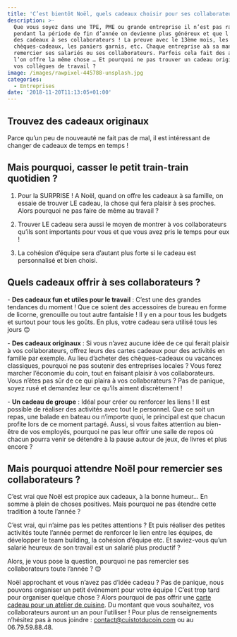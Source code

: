 ```yaml
---
title: 'C’est bientôt Noël, quels cadeaux choisir pour ses collaborateurs ? '
description: >-
  Que vous soyez dans une TPE, PME ou grande entreprise il n’est pas rare que
  pendant la période de fin d’année on devienne plus généreux et que l’on offre
  des cadeaux à ses collaborateurs ! La preuve avec le 13ème mois, les
  chèques-cadeaux, les paniers garnis, etc. Chaque entreprise aà sa manière de
  remercier ses salariés ou ses collaborateurs. Parfois cela fait des années que
  l’on offre la même chose … Et pourquoi ne pas trouver un cadeau original pour
  vos collègues de travail ?
image: /images/rawpixel-445788-unsplash.jpg
categories:
  - Entreprises
date: '2018-11-20T11:13:05+01:00'
---
```

## Trouvez des cadeaux originaux

Parce qu’un peu de nouveauté ne fait pas de mal, il est intéressant de changer de cadeaux de temps en temps !

## Mais pourquoi, casser le petit train-train quotidien ?

1.	Pour la SURPRISE ! A Noël, quand on offre les cadeaux à sa famille, on essaie de trouver LE cadeau, la chose qui fera plaisir à ses proches. Alors pourquoi ne pas faire de même au travail ?

2.	Trouver LE cadeau sera aussi le moyen de montrer à vos collaborateurs qu’ils sont importants pour vous et que vous avez pris le temps pour eux !

3.	La cohésion d’équipe sera d’autant plus forte si le cadeau est personnalisé et bien choisi.



## Quels cadeaux offrir à ses collaborateurs ?

\- **Des cadeaux fun et utiles pour le travail** : C’est une des grandes tendances du moment ! Que ce soient des accessoires de bureau en forme de licorne, grenouille ou tout autre fantaisie ! Il y en a pour tous les budgets et surtout pour tous les goûts. En plus, votre cadeau sera utilisé tous les jours 😊



\- **Des cadeaux originaux** : Si vous n’avez aucune idée de ce qui ferait plaisir à vos collaborateurs, offrez leurs des cartes cadeaux pour des activités en famille par exemple. Au lieu d’acheter des chèques-cadeaux ou vacances classiques, pourquoi ne pas soutenir des entreprises locales ? Vous ferez marcher l’économie du coin, tout en faisant plaisir à vos collaborateurs. Vous n’êtes pas sûr de ce qui plaira à vos collaborateurs ? Pas de panique, soyez rusé et demandez leur ce qu’ils aiment discrètement !



\- **Un cadeau de groupe** : Idéal pour créer ou renforcer les liens ! Il est possible de réaliser des activités avec tout le personnel. Que ce soit un repas, une balade en bateau ou n’importe quoi, le principal est que chacun profite lors de ce moment partagé. Aussi, si vous faites attention au bien-être de vos employés, pourquoi ne pas leur offrir une salle de repos où chacun pourra venir se détendre à la pause autour de jeux, de livres et plus encore ?

 



## Mais pourquoi attendre Noël pour remercier ses collaborateurs ?

C’est vrai que Noël est propice aux cadeaux, à la bonne humeur… En somme à plein de choses positives. Mais pourquoi ne pas étendre cette tradition à toute l’année ?

C’est vrai, qui n’aime pas les petites attentions ? Et puis réaliser des petites activités toute l’année permet de renforcer le lien entre les équipes, de développer le team building, la cohésion d’équipe etc. Et saviez-vous qu’un salarié heureux de son travail est un salarié plus productif ?

Alors, je vous pose la question, pourquoi ne pas remercier ses collaborateurs toute l’année ? 😊



Noël approchant et vous n’avez pas d’idée cadeau ? Pas de panique, nous pouvons organiser un petit événement pour votre équipe ! C’est trop tard pour organiser quelque chose ? Alors pourquoi de pas offrir une [carte cadeau pour un atelier de cuisine](https://www.cuistotducoin.com/gift). Du montant que vous souhaitez, vos collaborateurs auront un an pour l’utiliser ! Pour plus de renseignements n’hésitez pas à nous joindre : contact@cuistotducoin.com ou au  06.79.59.88.48.
